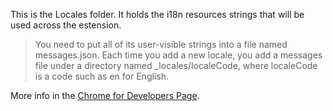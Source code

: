 This is the Locales folder. It holds the i18n resources strings that will be used across the estension.

> You need to put all of its user-visible strings into a file named messages.json. Each time you add a new locale, you add a messages file under a directory named _locales/localeCode, where localeCode is a code such as en for English.

More info in the [Chrome for Developers Page](https://developer.chrome.com/extensions/i18n).